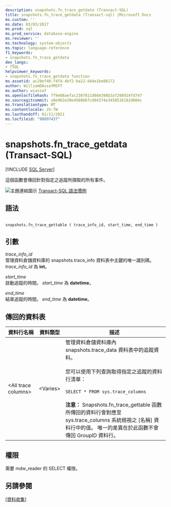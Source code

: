 ```yaml
---
description: snapshots.fn_trace_getdata (Transact-SQL)
title: snapshots.fn_trace_getdata (Transact-sql) |Microsoft Docs
ms.custom: ''
ms.date: 03/03/2017
ms.prod: sql
ms.prod_service: database-engine
ms.reviewer: ''
ms.technology: system-objects
ms.topic: language-reference
f1_keywords:
- snapshots.fn_trace_getdata
dev_langs:
- TSQL
helpviewer_keywords:
- snapshots.fn_trace_getdata function
ms.assetid: ac28ef48-f4f4-4bf2-ba22-d44e1be88172
author: WilliamDAssafMSFT
ms.author: wiassaf
ms.openlocfilehash: ff9e08aefac2307811d0d4398b3af208924fd747
ms.sourcegitcommit: a9e982e30e458866fcd64374e3458516182d604c
ms.translationtype: MT
ms.contentlocale: zh-TW
ms.lasthandoff: 01/11/2021
ms.locfileid: "98097437"
---
```

# <a name="snapshotsfn_trace_getdata-transact-sql"></a>snapshots.fn_trace_getdata (Transact-SQL)
[!INCLUDE [SQL Server](../../includes/applies-to-version/sqlserver.md)]

  這個函數會傳回針對指定之追蹤所擷取的所有事件。  
  
 ![主題連結圖示](../../database-engine/configure-windows/media/topic-link.gif "主題連結圖示") [Transact-SQL 語法慣例](../../t-sql/language-elements/transact-sql-syntax-conventions-transact-sql.md)  
  
## <a name="syntax"></a>語法  
  
```  
  
snapshots.fn_trace_gettable ( trace_info_id, start_time, end_time )  
```  
  
## <a name="arguments"></a>引數  
 *trace_info_id*  
 管理資料倉儲資料庫的 snapshots.trace_info 資料表中主鍵的唯一識別碼。 *trace_info_id* 為 **int**。  
  
 *start_time*  
 啟動追蹤的時間。 *start_time* 為 **datetime**。  
  
 *end_time*  
 結束追蹤的時間。 *end_time* 為 **datetime**。  
  
## <a name="table-returned"></a>傳回的資料表  
  
|資料行名稱|資料類型|描述|  
|-----------------|---------------|-----------------|  
|\<All trace columns>|\<Varies>|管理資料倉儲資料庫內 snapshots.trace_data 資料表中的追蹤資料。<br /><br /> 您可以使用下列查詢取得指定之追蹤的資料行清單：<br /><br /> `SELECT * FROM sys.trace_columns`<br /><br /> **注意：** Snapshots.fn_trace_gettable 函數所傳回的資料行會對應至 sys.trace_columns 系統檢視之 [名稱] 資料行中的值。 唯一的差異在於此函數不會傳回 GroupID 資料行。|  
  
## <a name="permissions"></a>權限  
 需要 mdw_reader 的 SELECT 權限。  
  
## <a name="see-also"></a>另請參閱  
 [[資料收集]](../../relational-databases/data-collection/data-collection.md)  
  
  
